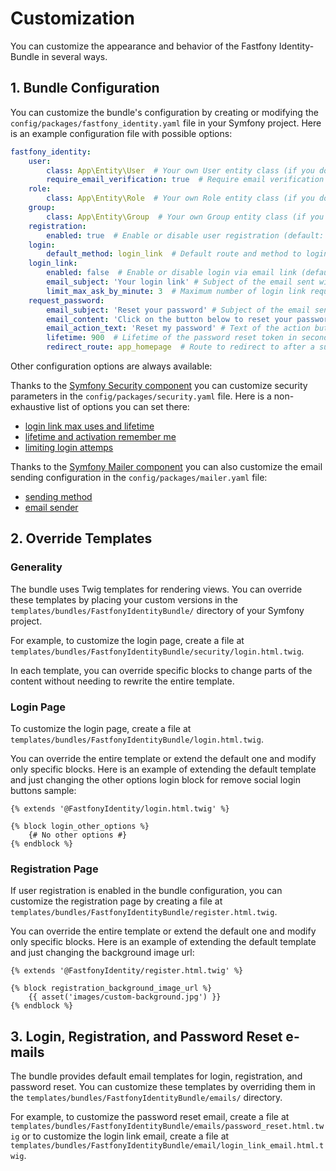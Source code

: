 # Customization

You can customize the appearance and behavior of the Fastfony Identity-Bundle in several ways.

## 1. Bundle Configuration

You can customize the bundle's configuration by creating or modifying the `config/packages/fastfony_identity.yaml` file in your Symfony project.
Here is an example configuration file with possible options:

```yaml
fastfony_identity:
    user:
        class: App\Entity\User  # Your own User entity class (if you don't want to use the default one)
        require_email_verification: true  # Require email verification for new users (default: false)
    role:
        class: App\Entity\Role  # Your own Role entity class (if you don't want to use the default one)
    group:
        class: App\Entity\Group  # Your own Group entity class (if you don't want to use the default one)
    registration:
        enabled: true  # Enable or disable user registration (default: false)
    login:
        default_method: login_link  # Default route and method to login (default: form_login)
    login_link:
        enabled: false  # Enable or disable login via email link (default: true)
        email_subject: 'Your login link' # Subject of the email sent with the login link (text or translation key)
        limit_max_ask_by_minute: 3  # Maximum number of login link requests in one minute
    request_password:
        email_subject: 'Reset your password' # Subject of the email sent with the password reset link (text or translation key)
        email_content: 'Click on the button below to reset your password.' # Content of the email sent with the password reset link (text or translation key)
        email_action_text: 'Reset my password' # Text of the action button in the email sent with the password reset link (text or translation key)
        lifetime: 900  # Lifetime of the password reset token in seconds (default: 900 seconds = 15 minutes)
        redirect_route: app_homepage  # Route to redirect to after a successful password reset (default: app_homepage)
```

Other configuration options are always available:

Thanks to the [Symfony Security component](https://symfony.com/doc/current/security.html) you can customize security parameters in the `config/packages/security.yaml` file. Here is a non-exhaustive list of options you can set there:
* [login link max uses and lifetime](https://symfony.com/doc/current/security/login_link.html#configure-a-maximum-use-of-a-link)
* [lifetime and activation remember me](https://symfony.com/doc/current/security/remember_me.html)
* [limiting login attemps](https://symfony.com/doc/current/security.html#limiting-login-attempts)

Thanks to the [Symfony Mailer component](https://symfony.com/doc/current/mailer.html) you can also customize the email sending configuration in the `config/packages/mailer.yaml` file:
* [sending method](https://symfony.com/doc/current/mailer.html#transport-setup)
* [email sender](https://symfony.com/doc/current/mailer.html#configuring-emails-globally)

## 2. Override Templates

### Generality

The bundle uses Twig templates for rendering views. You can override these templates by placing your custom versions in the `templates/bundles/FastfonyIdentityBundle/` directory of your Symfony project.

For example, to customize the login page, create a file at `templates/bundles/FastfonyIdentityBundle/security/login.html.twig`.

In each template, you can override specific blocks to change parts of the content without needing to rewrite the entire template.

### Login Page

To customize the login page, create a file at `templates/bundles/FastfonyIdentityBundle/login.html.twig`.

You can override the entire template or extend the default one and modify only specific blocks. Here is an example of extending the default template and just changing the other options login block for remove social login buttons sample:

```twig
{% extends '@FastfonyIdentity/login.html.twig' %}

{% block login_other_options %}
    {# No other options #}
{% endblock %}
```

### Registration Page

If user registration is enabled in the bundle configuration, you can customize the registration page by creating a file at `templates/bundles/FastfonyIdentityBundle/register.html.twig`.

You can override the entire template or extend the default one and modify only specific blocks. Here is an example of extending the default template and just changing the background image url:

```twig
{% extends '@FastfonyIdentity/register.html.twig' %}

{% block registration_background_image_url %}
    {{ asset('images/custom-background.jpg') }}
{% endblock %}
```

## 3. Login, Registration, and Password Reset e-mails

The bundle provides default email templates for login, registration, and password reset. You can customize these templates by overriding them in the `templates/bundles/FastfonyIdentityBundle/emails/` directory.

For example, to customize the password reset email, create a file at `templates/bundles/FastfonyIdentityBundle/emails/password_reset.html.twig` or to customize the login link email, create a file at `templates/bundles/FastfonyIdentityBundle/email/login_link_email.html.twig`.